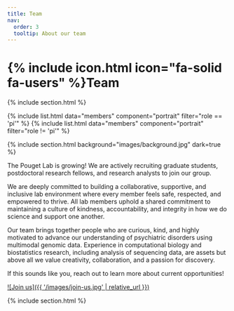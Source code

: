 ```yaml
---
title: Team
nav:
  order: 3
  tooltip: About our team
---
```


# {% include icon.html icon="fa-solid fa-users" %}Team

{% include section.html %}

{% include list.html data="members" component="portrait" filter="role == 'pi'" %}
{% include list.html data="members" component="portrait" filter="role != 'pi'" %}

{% include section.html background="images/background.jpg" dark=true %}

The Pouget Lab is growing! We are actively recruiting graduate students, postdoctoral research fellows, and research analysts to join our group.

We are deeply committed to building a collaborative, supportive, and inclusive lab environment where every member feels safe, respected, and empowered to thrive. All lab members uphold a shared commitment to maintaining a culture of kindness, accountability, and integrity in how we do science and support one another. 

Our team brings together people who are curious, kind, and highly motivated to advance our understanding of psychiatric disorders using multimodal genomic data. Experience in computational biology and biostatistics research, including analysis of sequencing data, are assets but above all we value creativity, collaboration, and a passion for discovery.

If this sounds like you, reach out to learn more about current opportunities!

[![Join us]({{ '/images/join-us.jpg' | relative_url }})](mailto:jennie.pouget@camh.ca?subject=Joining%20the%20Pouget%20Lab)

{% include section.html %}

